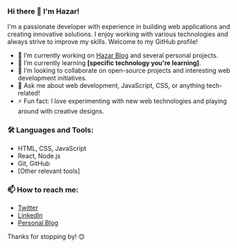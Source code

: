 ### Hi there 👋 I'm Hazar!

I'm a passionate developer with experience in building web applications and creating innovative solutions. I enjoy working with various technologies and always strive to improve my skills. Welcome to my GitHub profile!

- 🔭 I’m currently working on [Hazar Blog](#) and several personal projects.
- 🌱 I’m currently learning **[specific technology you're learning]**.
- 👯 I’m looking to collaborate on open-source projects and interesting web development initiatives.
- 💬 Ask me about web development, JavaScript, CSS, or anything tech-related!
- ⚡ Fun fact: I love experimenting with new web technologies and playing around with creative designs.

### 🛠️ Languages and Tools:
- HTML, CSS, JavaScript
- React, Node.js
- Git, GitHub
- [Other relevant tools]

### 📫 How to reach me:
- [Twitter](#)
- [LinkedIn](#)
- [Personal Blog](#)

Thanks for stopping by! 😊

